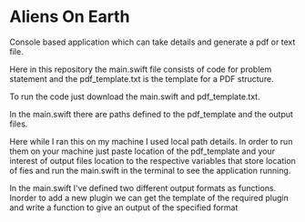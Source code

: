 # Aliens On Earth
Console based application which can take details and generate a pdf or text file.

Here in this repository the main.swift file consists of code for problem statement and the pdf_template.txt is the template for a PDF structure.

To run the code just download the main.swift and pdf_template.txt.

In the main.swift there are paths defined to the pdf_template and the output files.

Here while I ran this on my machine I used local path details. In order to run them on your machine just paste location of the pdf_template and your interest of output files location to the respective variables that store location of fies and run the main.swift in the terminal to see the application running.

In the main.swift I've defined two different output formats as functions. Inorder to add a new plugin we can get the template of the required plugin and write a function to give an output of the specified format

